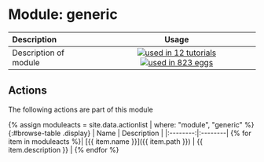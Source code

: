 # Module: generic

| Description    | Usage |
|:--------|:--------:|
| Description of module | [![used in 12 tutorials](https://img.shields.io/badge/tutorials-12-green.svg)](https://www.plumed-tutorials.org/browse.html?search=generic)[![used in 823 eggs](https://img.shields.io/badge/nest-823-green.svg)](https://www.plumed-nest.org/browse.html?search=generic)|

## Actions 

The following actions are part of this module

{% assign moduleacts = site.data.actionlist | where: "module", "generic" %}
{:#browse-table .display}
| Name | Description |
|:--------:|:--------|
{% for item in moduleacts %}| [{{ item.name }}]({{ item.path }}) | {{ item.description }} |
{% endfor %}
<script>
$(document).ready(function() {
var table = $('#browse-table').DataTable({
  "dom": '<"search"f><"top"il>rt<"bottom"Bp><"clear">',
  language: { search: '', searchPlaceholder: "Search project..." },
  buttons: [
        'copy', 'excel', 'pdf'
  ],
  "order": [[ 0, "desc" ]]
  });
$('#browse-table-searchbar').keyup(function () {
  table.search( this.value ).draw();
  });
  hu = window.location.search.substring(1);
  searchfor = hu.split("=");
  if( searchfor[0]=="search" ) {
      table.search( searchfor[1] ).draw();
  }
});
</script>
